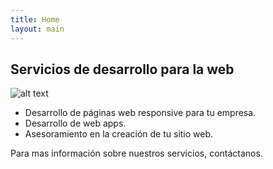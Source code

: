 ```yaml
---
title: Home
layout: main
---
```


## Servicios de desarrollo para la web
![alt text](https://d2v9y0dukr6mq2.cloudfront.net/video/thumbnail/BkNYJ-q_giyyhrxcu/videoblocks-professional-programmer-writing-a-programming-code_r6gocwv-kz_thumbnail-full01.png "Desarrollo web")
* Desarrollo de páginas web responsive para tu empresa.
* Desarrollo de web apps.
* Asesoramiento en la creación de tu sitio web.

Para mas información sobre nuestros servicios, contáctanos.
